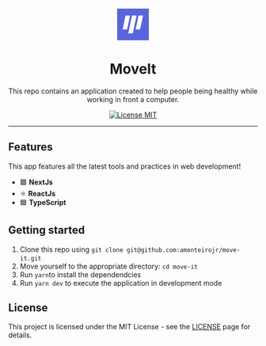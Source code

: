 <h1 align="center">
<br>
  <img src='https://raw.githubusercontent.com/amonteirojr/move-it/main/public/favicon.png' alt='MoveIt' />
<br>
<br>
MoveIt
</h1>

<p align="center">This repo contains an application created to help people being healthy while working in front a computer.</p>

<p align="center">
  <a href="https://opensource.org/licenses/MIT">
    <img src="https://img.shields.io/badge/License-MIT-blue.svg" alt="License MIT">
  </a>
</p>

<div>
<!-- <a href="https://ibb.co/zx1WMCj"><img src="https://i.ibb.co/02kp718/Gif-proffy.gif" alt="Gif-proffy" border="0"></a> -->
<!--   <img src="https://i.ibb.co/H7Dg4yr/bandicam-2020-08-07-22-34-23-510.gif" alt="demo-web" height="425"> -->
  <!-- <img src="https://i.ibb.co/zHbFDyd/mobile.gif" alt="demo-mobile" height="425"> -->
</div>

<hr />

## Features

This app features all the latest tools and practices in web development!

- 🟩 **NextJs**
- ⚛️ **ReactJs**
- 🟦 **TypeScript**

## Getting started

1. Clone this repo using `git clone git@github.com:amonteirojr/move-it.git`
2. Move yourself to the appropriate directory: `cd move-it`<br />
3. Run `yarn`to install the dependendcies<br />
4. Run `yarn dev` to execute the application in development mode

## License

This project is licensed under the MIT License - see the [LICENSE](https://opensource.org/licenses/MIT) page for details.
